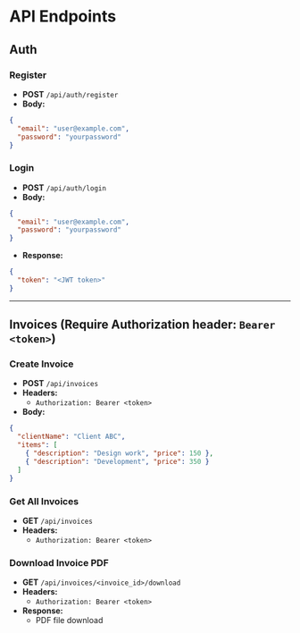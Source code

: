 # API Endpoints

## Auth

### Register
- **POST** `/api/auth/register`
- **Body:**
```json
{
  "email": "user@example.com",
  "password": "yourpassword"
}
```

### Login
- **POST** `/api/auth/login`
- **Body:**
```json
{
  "email": "user@example.com",
  "password": "yourpassword"
}
```
- **Response:**
```json
{
  "token": "<JWT token>"
}
```

---

## Invoices (Require Authorization header: `Bearer <token>`)

### Create Invoice
- **POST** `/api/invoices`
- **Headers:**
  - `Authorization: Bearer <token>`
- **Body:**
```json
{
  "clientName": "Client ABC",
  "items": [
    { "description": "Design work", "price": 150 },
    { "description": "Development", "price": 350 }
  ]
}
```

### Get All Invoices
- **GET** `/api/invoices`
- **Headers:**
  - `Authorization: Bearer <token>`

### Download Invoice PDF
- **GET** `/api/invoices/<invoice_id>/download`
- **Headers:**
  - `Authorization: Bearer <token>`
- **Response:**
  - PDF file download 
